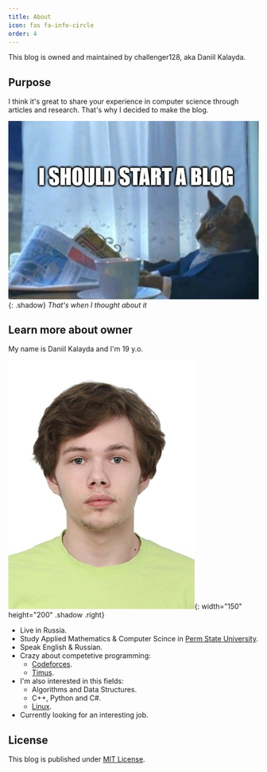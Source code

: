 ```yaml
---
title: About
icon: fas fa-info-circle
order: 4
---
```


This blog is owned and maintained by challenger128, aka Daniil Kalayda.

## Purpose

I think it's great to share your experience in computer science through articles and research. That's why I decided to make the blog. 

![Meme](/assets/img/meme/shouldblog.jpg){: .shadow}
_That's when I thought about it_

## Learn more about owner

My name is Daniil Kalayda and I'm 19 y.o.

![My Photo](/assets/img/sample/author.jpeg){: width="150" height="200" .shadow .right}

- Live in Russia.
- Study Applied Mathematics & Computer Scince in [Perm State University](http://www.psu.ru/fakultety/mekhaniko-matematicheskij-fakultet).
- Speak English & Russian.
- Crazy about competetive programming:
    - [Codeforces](https://codeforces.com/profile/Nayami).
    - [Timus](https://acm.timus.ru/author.aspx?id=259268).
- I'm also interested in this fields:
    - Algorithms and Data Structures.
    - С++, Python and C#.
    - [Linux](https://wiki.archlinux.org/title/Main_page_(%D0%A0%D1%83%D1%81%D1%81%D0%BA%D0%B8%D0%B9)).
- Currently looking for an interesting job.
    

## License

This blog is published under [MIT License](https://github.com/challenger128/challenger128.github.io/blob/main/LICENSE).
